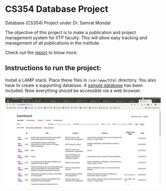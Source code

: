# CS354 Database Project
Database (CS354) Project under Dr. Samrat Mondal

The objective of this project is to make a publication and project management system for IITP faculty. This will allow easy tracking and management of all publications in the institute.

Check out the [report](report.pdf) to know more.

## Instructions to run the project:
Install a LAMP stack. Place these files in `/var/www/html` directory. You also have to create a supporting database. A [sample database](publication_project_db.sql) has been included. Now everything should be accessible via a web browser.

![](screenshot1.png)
